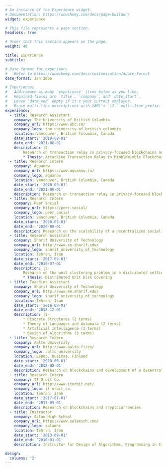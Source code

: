 ```yaml
---
# An instance of the Experience widget.
# Documentation: https://wowchemy.com/docs/page-builder/
widget: experience

# This file represents a page section.
headless: true

# Order that this section appears on the page.
weight: 40

title: Experience
subtitle:

# Date format for experience
#   Refer to https://wowchemy.com/docs/customization/#date-format
date_format: Jan 2006

# Experiences.
#   Add/remove as many `experience` items below as you like.
#   Required fields are `title`, `company`, and `date_start`.
#   Leave `date_end` empty if it's your current employer.
#   Begin multi-line descriptions with YAML's `|2-` multi-line prefix.
experience:
  - title: Research Assistant
    company: The University of British Columbia
    company_url: https://www.ubc.ca/
    company_logo: the_university_of_british_columbia
    location: Vancouver, British Columbia, Canada
    date_start: '2019-09-01'
    date_end: '2021-08-01'
    description: |2-
        Research on transaction relay in privacy-focused blockchains and a novel BFT-based sidechain construction supervised by Dr. Ivan Beschastnikh and Dr. Chen Feng
        * Thesis: Attacking Transaction Relay in MimbleWimble Blockchains
  - title: Research Intern
    company: Aquanow
    company_url: https://www.aquanow.io/
    company_logo: aquanow
    location: Vancouver, British Columbia, Canada
    date_start: '2020-09-01'
    date_end: '2021-08-01'
    description: Research on transaction relay in privacy-focused blockchains
  - title: Research Intern
    company: Peer Social
    company_url: https://peer.social/
    company_logo: peer_social
    location: Vancouver, British Columbia, Canada
    date_start: '2020-05-01'
    date_end: '2020-08-01'
    description: Research on the scalability of a decentralized social network application
  - title: Research Assistant
    company: Sharif University of Technology
    company_url: http://www.en.sharif.edu/
    company_logo: sharif_university_of_technology
    location: Tehran, Iran
    date_start: '2017-09-01'
    date_end: '2019-07-01'
    description: |2-
        Research on the unit clustering problem in a distributed setting supervised by Dr. Hamid Zarrabi-Zadeh
        * Thesis: Distributed Unit Disk Covering
  - title: Teaching Assistant
    company: Sharif University of Technology
    company_url: http://www.en.sharif.edu/
    company_logo: sharif_university_of_technology
    location: Tehran, Iran
    date_start: '2016-09-01'
    date_end: '2018-12-01'
    description: |2-
        * Discrete Structures (2 terms)
        * Theory of Languages and Automata (2 terms)
        * Artificial Intelligence (2 terms)
        * Design of Algorithms (3 terms)
  - title: Research Intern
    company: Aalto University
    company_url: http://www.aalto.fi/en/
    company_logo: aalto_university
    location: Espoo, Uusimaa, Finland
    date_start: '2018-06-01'
    date_end: '2018-08-01'
    description: Research on blockchains and development of a decentralized marketplace for the Secure Open Federation for Internet Everywhere (SOFIE) project supervised by Dr. Pekka Nikander
  - title: Research Intern
    company: IT-Orbit Co.
    company_url: http://www.itorbit.net/
    company_logo: it-orbit_co.
    location: Tehran, Iran
    date_start: '2017-07-01'
    date_end: '2017-09-01'
    description: Research on blockchains and cryptocurrencies
  - title: Instructor
    company: Salam High School
    company_url: https://www.salamsch.com/
    company_logo: salamhs
    location: Tehran, Iran
    date_start: '2013-09-01'
    date_end: '2016-01-01'
    description: Instructor for Design of Algorithms, Programming in C++, Graph Theory, and Combinatorics

design:
  columns: '2'
---
```

